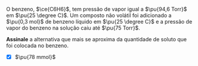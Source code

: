 O benzeno, $\ce{C6H6}$, tem pressão de vapor igual a $\pu{94,6 Torr}$ em $\pu{25 \degree C}$. Um composto não volátil foi adicionado a $\pu{0,3 mol}$ de benzeno líquido em $\pu{25 \degree C}$ e a pressão de vapor do benzeno na solução caiu até $\pu{75 Torr}$.

**Assinale** a alternativa que mais se aproxima da quantidade de soluto que foi colocada no benzeno.

- [x] $\pu{78 mmol}$

